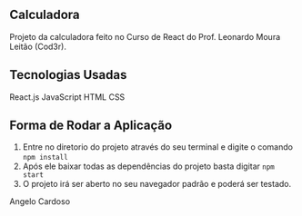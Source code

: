 ## Calculadora
Projeto da calculadora feito no Curso de React do Prof. Leonardo Moura Leitão (Cod3r).

## Tecnologias Usadas
React.js
JavaScript
HTML
CSS

## Forma de Rodar a Aplicação
1. Entre no diretorio do projeto através do seu terminal e digite o comando `npm install`
2. Após ele baixar todas as dependências do projeto basta digitar `npm start`
3. O projeto irá ser aberto no seu navegador padrão e poderá ser testado.

Angelo Cardoso